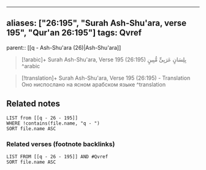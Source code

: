 
---
aliases: ["26:195", "Surah Ash-Shu'ara, verse 195", "Qur'an 26:195"]
tags: Qvref
---

parent:: [[q - Ash-Shu'ara (26)|Ash-Shu'ara]]

> [!arabic]+ Surah Ash-Shu'ara, Verse 195 (26:195)
> <span class="quran-arabic">بِلِسَانٍ عَرَبِىٍّ مُّبِينٍ</span>
^arabic

> [!translation]+ Surah Ash-Shu'ara, Verse 195 (26:195) - Translation
> Оно ниспослано на ясном арабском языке
^translation



## Related notes
```dataview
LIST from [[q - 26 - 195]]
WHERE !contains(file.name, "q - ")
SORT file.name ASC
```

### Related verses (footnote backlinks)
```dataview
LIST FROM [[q - 26 - 195]] AND #Qvref
SORT file.name ASC
```


